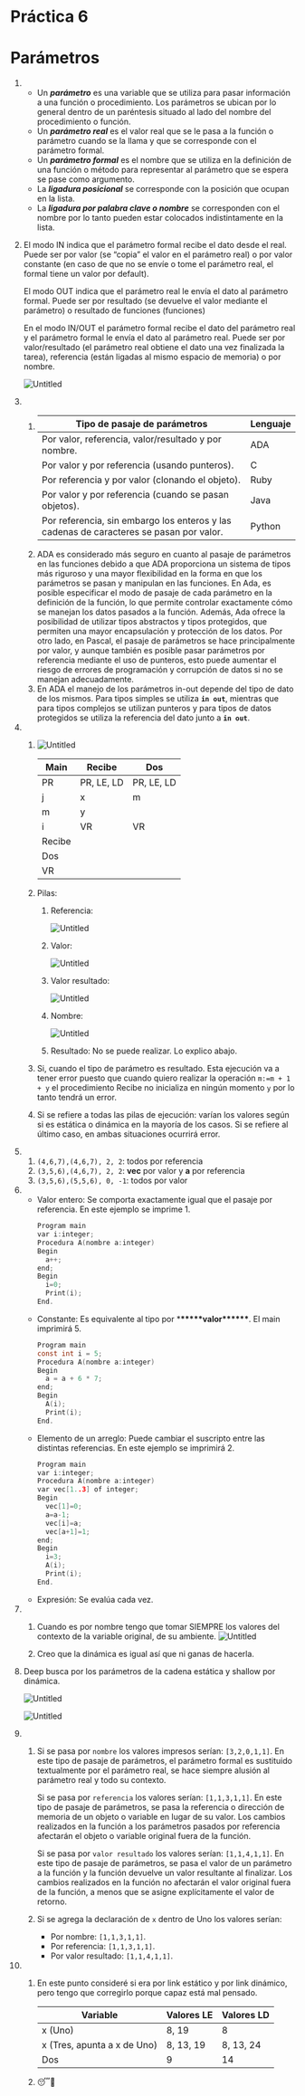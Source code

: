 # Práctica 6

# Parámetros

1.  - Un **_parámetro_** es una variable que se utiliza para pasar información a una función o procedimiento. Los parámetros se ubican por lo general dentro de un paréntesis situado al lado del nombre del procedimiento o función.
    - Un **_parámetro real_** es el valor real que se le pasa a la función o parámetro cuando se la llama y que se corresponde con el parámetro formal.
    - Un **_parámetro formal_** es el nombre que se utiliza en la definición de una función o método para representar al parámetro que se espera se pase como argumento.
    - La **_ligadura posicional_** se corresponde con la posición que ocupan en la lista.
    - La **_ligadura por palabra clave o nombre_** se corresponden con el nombre por lo tanto pueden estar colocados indistintamente en la lista.
2.  El modo IN indica que el parámetro formal recibe el dato desde el real. Puede ser por valor (se “copia” el valor en el parámetro real) o por valor constante (en caso de que no se envíe o tome el parámetro real, el formal tiene un valor por default).

    El modo OUT indica que el parámetro real le envía el dato al parámetro formal. Puede ser por resultado (se devuelve el valor mediante el parámetro) o resultado de funciones (funciones)

    En el modo IN/OUT el parámetro formal recibe el dato del parámetro real y el parámetro formal le envía el dato al parámetro real. Puede ser por valor/resultado (el parámetro real obtiene el dato una vez finalizada la tarea), referencia (están ligadas al mismo espacio de memoria) o por nombre.

    ![Untitled](/img/tp6-2.png)

3.  1.  | Tipo de pasaje de parámetros                                                            | Lenguaje |
        | --------------------------------------------------------------------------------------- | -------- |
        | Por valor, referencia, valor/resultado y por nombre.                                    | ADA      |
        | Por valor y por referencia (usando punteros).                                           | C        |
        | Por referencia y por valor (clonando el objeto).                                        | Ruby     |
        | Por valor y por referencia (cuando se pasan objetos).                                   | Java     |
        | Por referencia, sin embargo los enteros y las cadenas de caracteres se pasan por valor. | Python   |
    2.  ADA es considerado más seguro en cuanto al pasaje de parámetros en las funciones debido a que ADA proporciona un sistema de tipos más riguroso y una mayor flexibilidad en la forma en que los parámetros se pasan y manipulan en las funciones. En Ada, es posible especificar el modo de pasaje de cada parámetro en la definición de la función, lo que permite controlar exactamente cómo se manejan los datos pasados a la función. Además, Ada ofrece la posibilidad de utilizar tipos abstractos y tipos protegidos, que permiten una mayor encapsulación y protección de los datos. Por otro lado, en Pascal, el pasaje de parámetros se hace principalmente por valor, y aunque también es posible pasar parámetros por referencia mediante el uso de punteros, esto puede aumentar el riesgo de errores de programación y corrupción de datos si no se manejan adecuadamente.
    3.  En ADA el manejo de los parámetros in-out depende del tipo de dato de los mismos. Para tipos simples se utiliza **`in out`**, mientras que para tipos complejos se utilizan punteros y para tipos de datos protegidos se utiliza la referencia del dato junto a **`in out`**.

4.  1.  ![Untitled](/img/tp6-4-1.png)

        | Main   | Recibe     | Dos        |
        | ------ | ---------- | ---------- |
        | PR     | PR, LE, LD | PR, LE, LD |
        | j      | x          | m          |
        | m      | y          |            |
        | i      | VR         | VR         |
        | Recibe |            |            |
        | Dos    |            |            |
        | VR     |            |            |

    2.  Pilas:

        1. Referencia:

           ![Untitled](/img/tp6-4-2.png)

        2. Valor:

           ![Untitled](/img/tp6-4-3.png)

        3. Valor resultado:

           ![Untitled](/img/tp6-4-4.png)

        4. Nombre:

           ![Untitled](/img/tp6-4-5.png)

        5. Resultado: No se puede realizar. Lo explico abajo.

    3.  Si, cuando el tipo de parámetro es resultado. Esta ejecución va a tener error puesto que cuando quiero realizar la operación `m:=m + 1 + y` el procedimiento Recibe no inicializa en ningún momento `y` por lo tanto tendrá un error.
    4.  Si se refiere a todas las pilas de ejecución: varían los valores según si es estática o dinámica en la mayoría de los casos. Si se refiere al último caso, en ambas situaciones ocurrirá error.

5.  1. `(4,6,7),(4,6,7), 2, 2`: todos por referencia
    2. `(3,5,6),(4,6,7), 2, 2`: **vec** por valor y **a** por referencia
    3. `(3,5,6),(5,5,6), 0, -1`: todos por valor
6.  - Valor entero: Se comporta exactamente igual que el pasaje por referencia. En este ejemplo se imprime 1.
      ```c
      Program main
      var i:integer;
      Procedura A(nombre a:integer)
      Begin
        a++;
      end;
      Begin
      	i=0;
      	Print(i);
      End.
      ```
    - Constante: Es equivalente al tipo por \***\*\*\*\*\***valor\***\*\*\*\*\***. El main imprimirá 5.
      ```c
      Program main
      const int i = 5;
      Procedura A(nombre a:integer)
      Begin
      	a = a + 6 * 7;
      end;
      Begin
      	A(i);
      	Print(i);
      End.
      ```
    - Elemento de un arreglo: Puede cambiar el suscripto entre las distintas referencias. En este ejemplo se imprimirá 2.
      ```c
      Program main
      var i:integer;
      Procedura A(nombre a:integer)
      var vec[1..3] of integer;
      Begin
        vec[1]=0;
      	a=a-1;
      	vec[i]=a;
      	vec[a+1]=1;
      end;
      Begin
      	i=3;
      	A(i);
      	Print(i);
      End.
      ```
    - Expresión: Se evalúa cada vez.
7.  1. Cuando es por nombre tengo que tomar SIEMPRE los valores del contexto de la variable original, de su ambiente.
       ![Untitled](/img/tp6-7.png)

    2. Creo que la dinámica es igual así que ni ganas de hacerla.

8.  Deep busca por los parámetros de la cadena estática y shallow por dinámica.

    ![Untitled](/img/tp6%20-%208%20-%20S.png)

    ![Untitled](/img/tp6%20-%208%20-%20D.png)

9.  1. Si se pasa por `nombre` los valores impresos serían: `[3,2,0,1,1]`. En este tipo de pasaje de parámetros, el parámetro formal es sustituido textualmente por el parámetro real, se hace siempre alusión al parámetro real y todo su contexto.

       Si se pasa por `referencia` los valores serían: `[1,1,3,1,1]`. En este tipo de pasaje de parámetros, se pasa la referencia o dirección de memoria de un objeto o variable en lugar de su valor. Los cambios realizados en la función a los parámetros pasados por referencia afectarán el objeto o variable original fuera de la función.

       Si se pasa por `valor resultado` los valores serían: `[1,1,4,1,1]`. En este tipo de pasaje de parámetros, se pasa el valor de un parámetro a la función y la función devuelve un valor resultante al finalizar. Los cambios realizados en la función no afectarán el valor original fuera de la función, a menos que se asigne explícitamente el valor de retorno.

    2. Si se agrega la declaración de `x` dentro de Uno los valores serían:
       - Por nombre: `[1,1,3,1,1]`.
       - Por referencia: `[1,1,3,1,1]`.
       - Por valor resultado: `[1,1,4,1,1]`.

10. 1. En este punto consideré si era por link estático y por link dinámico, pero tengo que corregirlo porque capaz está mal pensado.

       | Variable                    | Valores LE | Valores LD |
       | --------------------------- | ---------- | ---------- |
       | x (Uno)                     | 8, 19      | 8          |
       | x (Tres, apunta a x de Uno) | 8, 13, 19  | 8, 13, 24  |
       | Dos                         | 9          | 14         |

    2. 😴🥱
